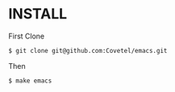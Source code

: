 # INSTALL #

First Clone
```bash
$ git clone git@github.com:Covetel/emacs.git
```
Then
```bash
$ make emacs
```

